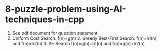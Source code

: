 # 8-puzzle-problem-using-AI-techniques-in-cpp
1. See pdf document for question statement.
2. Uniform Cost Search: f(n)=g(n) 2. Greedy Best-First Search: f(n)=h1(n) and f(n)=h2(n) 3. A* Search f(n)=g(n)+h1(n) and f(n)=g(n)+h2(n)
